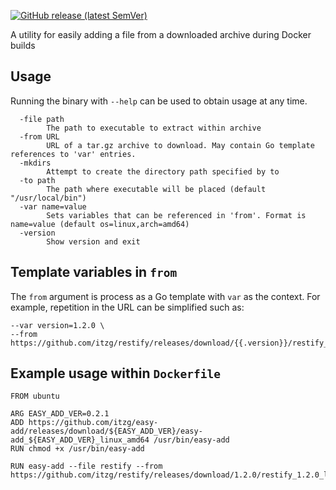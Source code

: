 [![GitHub release (latest SemVer)](https://img.shields.io/github/v/release/itzg/easy-add)](https://github.com/itzg/easy-add/releases/latest)

A utility for easily adding a file from a downloaded archive during Docker builds

## Usage

Running the binary with `--help` can be used to obtain usage at any time.

```
  -file path
    	The path to executable to extract within archive
  -from URL
    	URL of a tar.gz archive to download. May contain Go template references to 'var' entries.
  -mkdirs
    	Attempt to create the directory path specified by to
  -to path
    	The path where executable will be placed (default "/usr/local/bin")
  -var name=value
    	Sets variables that can be referenced in 'from'. Format is name=value (default os=linux,arch=amd64)
  -version
    	Show version and exit
```

## Template variables in `from`

The `from` argument is process as a Go template with `var` as the context. For example, repetition in the URL can be simplified such as:

```
--var version=1.2.0 \
--from https://github.com/itzg/restify/releases/download/{{.version}}/restify_{{.version}}_{{.os}}_{{.arch}}.tar.gz
```

## Example usage within `Dockerfile`

```
FROM ubuntu

ARG EASY_ADD_VER=0.2.1
ADD https://github.com/itzg/easy-add/releases/download/${EASY_ADD_VER}/easy-add_${EASY_ADD_VER}_linux_amd64 /usr/bin/easy-add
RUN chmod +x /usr/bin/easy-add

RUN easy-add --file restify --from https://github.com/itzg/restify/releases/download/1.2.0/restify_1.2.0_linux_amd64.tar.gz
```